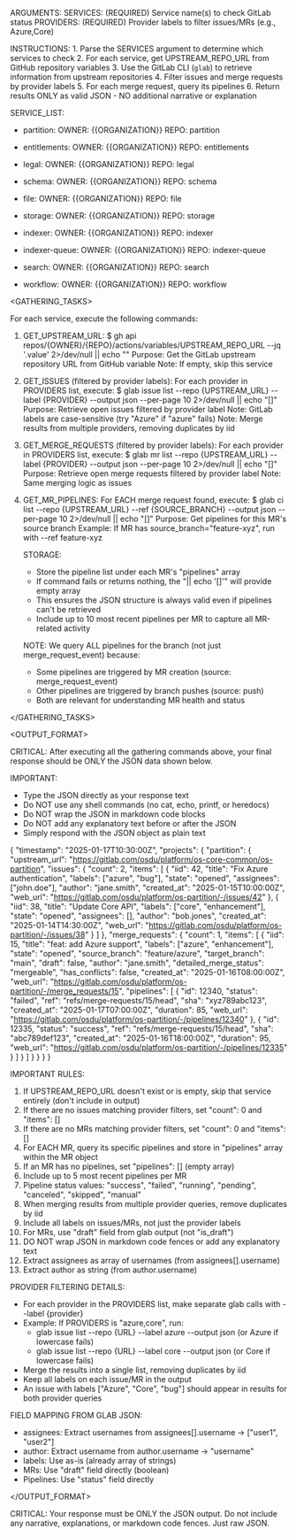 ARGUMENTS:
    SERVICES: (REQUIRED) Service name(s) to check GitLab status
    PROVIDERS: (REQUIRED) Provider labels to filter issues/MRs (e.g., Azure,Core)

INSTRUCTIONS:
    1. Parse the SERVICES argument to determine which services to check
    2. For each service, get UPSTREAM_REPO_URL from GitHub repository variables
    3. Use the GitLab CLI (`glab`) to retrieve information from upstream repositories
    4. Filter issues and merge requests by provider labels
    5. For each merge request, query its pipelines
    6. Return results ONLY as valid JSON - NO additional narrative or explanation

SERVICE_LIST:
- partition:
    OWNER: {{ORGANIZATION}}
    REPO: partition

- entitlements:
    OWNER: {{ORGANIZATION}}
    REPO: entitlements

- legal:
    OWNER: {{ORGANIZATION}}
    REPO: legal

- schema:
    OWNER: {{ORGANIZATION}}
    REPO: schema

- file:
    OWNER: {{ORGANIZATION}}
    REPO: file

- storage:
    OWNER: {{ORGANIZATION}}
    REPO: storage

- indexer:
    OWNER: {{ORGANIZATION}}
    REPO: indexer

- indexer-queue:
    OWNER: {{ORGANIZATION}}
    REPO: indexer-queue

- search:
    OWNER: {{ORGANIZATION}}
    REPO: search

- workflow:
    OWNER: {{ORGANIZATION}}
    REPO: workflow


<GATHERING_TASKS>

For each service, execute the following commands:

1. GET_UPSTREAM_URL:
    $ gh api repos/{OWNER}/{REPO}/actions/variables/UPSTREAM_REPO_URL --jq '.value' 2>/dev/null || echo ""
    Purpose: Get the GitLab upstream repository URL from GitHub variable
    Note: If empty, skip this service

2. GET_ISSUES (filtered by provider labels):
    For each provider in PROVIDERS list, execute:
    $ glab issue list --repo {UPSTREAM_URL} --label {PROVIDER} --output json --per-page 10 2>/dev/null || echo "[]"
    Purpose: Retrieve open issues filtered by provider label
    Note: GitLab labels are case-sensitive (try "Azure" if "azure" fails)
    Note: Merge results from multiple providers, removing duplicates by iid

3. GET_MERGE_REQUESTS (filtered by provider labels):
    For each provider in PROVIDERS list, execute:
    $ glab mr list --repo {UPSTREAM_URL} --label {PROVIDER} --output json --per-page 10 2>/dev/null || echo "[]"
    Purpose: Retrieve open merge requests filtered by provider label
    Note: Same merging logic as issues

4. GET_MR_PIPELINES:
    For EACH merge request found, execute:
    $ glab ci list --repo {UPSTREAM_URL} --ref {SOURCE_BRANCH} --output json --per-page 10 2>/dev/null || echo "[]"
    Purpose: Get pipelines for this MR's source branch
    Example: If MR has source_branch="feature-xyz", run with --ref feature-xyz

    STORAGE:
    - Store the pipeline list under each MR's "pipelines" array
    - If command fails or returns nothing, the "|| echo '[]'" will provide empty array
    - This ensures the JSON structure is always valid even if pipelines can't be retrieved
    - Include up to 10 most recent pipelines per MR to capture all MR-related activity

    NOTE: We query ALL pipelines for the branch (not just merge_request_event) because:
    - Some pipelines are triggered by MR creation (source: merge_request_event)
    - Other pipelines are triggered by branch pushes (source: push)
    - Both are relevant for understanding MR health and status

</GATHERING_TASKS>


<OUTPUT_FORMAT>

CRITICAL: After executing all the gathering commands above, your final response should be ONLY the JSON data shown below.

IMPORTANT:
- Type the JSON directly as your response text
- Do NOT use any shell commands (no cat, echo, printf, or heredocs)
- Do NOT wrap the JSON in markdown code blocks
- Do NOT add any explanatory text before or after the JSON
- Simply respond with the JSON object as plain text

{
  "timestamp": "2025-01-17T10:30:00Z",
  "projects": {
    "partition": {
      "upstream_url": "https://gitlab.com/osdu/platform/os-core-common/os-partition",
      "issues": {
        "count": 2,
        "items": [
          {
            "iid": 42,
            "title": "Fix Azure authentication",
            "labels": ["azure", "bug"],
            "state": "opened",
            "assignees": ["john.doe"],
            "author": "jane.smith",
            "created_at": "2025-01-15T10:00:00Z",
            "web_url": "https://gitlab.com/osdu/platform/os-partition/-/issues/42"
          },
          {
            "iid": 38,
            "title": "Update Core API",
            "labels": ["core", "enhancement"],
            "state": "opened",
            "assignees": [],
            "author": "bob.jones",
            "created_at": "2025-01-14T14:30:00Z",
            "web_url": "https://gitlab.com/osdu/platform/os-partition/-/issues/38"
          }
        ]
      },
      "merge_requests": {
        "count": 1,
        "items": [
          {
            "iid": 15,
            "title": "feat: add Azure support",
            "labels": ["azure", "enhancement"],
            "state": "opened",
            "source_branch": "feature/azure",
            "target_branch": "main",
            "draft": false,
            "author": "jane.smith",
            "detailed_merge_status": "mergeable",
            "has_conflicts": false,
            "created_at": "2025-01-16T08:00:00Z",
            "web_url": "https://gitlab.com/osdu/platform/os-partition/-/merge_requests/15",
            "pipelines": [
              {
                "id": 12340,
                "status": "failed",
                "ref": "refs/merge-requests/15/head",
                "sha": "xyz789abc123",
                "created_at": "2025-01-17T07:00:00Z",
                "duration": 85,
                "web_url": "https://gitlab.com/osdu/platform/os-partition/-/pipelines/12340"
              },
              {
                "id": 12335,
                "status": "success",
                "ref": "refs/merge-requests/15/head",
                "sha": "abc789def123",
                "created_at": "2025-01-16T18:00:00Z",
                "duration": 95,
                "web_url": "https://gitlab.com/osdu/platform/os-partition/-/pipelines/12335"
              }
            ]
          }
        ]
      }
    }
  }
}

IMPORTANT RULES:
1. If UPSTREAM_REPO_URL doesn't exist or is empty, skip that service entirely (don't include in output)
2. If there are no issues matching provider filters, set "count": 0 and "items": []
3. If there are no MRs matching provider filters, set "count": 0 and "items": []
4. For EACH MR, query its specific pipelines and store in "pipelines" array within the MR object
5. If an MR has no pipelines, set "pipelines": [] (empty array)
6. Include up to 5 most recent pipelines per MR
7. Pipeline status values: "success", "failed", "running", "pending", "canceled", "skipped", "manual"
8. When merging results from multiple provider queries, remove duplicates by iid
9. Include all labels on issues/MRs, not just the provider labels
10. For MRs, use "draft" field from glab output (not "is_draft")
11. DO NOT wrap JSON in markdown code fences or add any explanatory text
12. Extract assignees as array of usernames (from assignees[].username)
13. Extract author as string (from author.username)

PROVIDER FILTERING DETAILS:
- For each provider in the PROVIDERS list, make separate glab calls with --label {provider}
- Example: If PROVIDERS is "azure,core", run:
  - glab issue list --repo {URL} --label azure --output json (or Azure if lowercase fails)
  - glab issue list --repo {URL} --label core --output json (or Core if lowercase fails)
- Merge the results into a single list, removing duplicates by iid
- Keep all labels on each issue/MR in the output
- An issue with labels ["Azure", "Core", "bug"] should appear in results for both provider queries

FIELD MAPPING FROM GLAB JSON:
- assignees: Extract usernames from assignees[].username → ["user1", "user2"]
- author: Extract username from author.username → "username"
- labels: Use as-is (already array of strings)
- MRs: Use "draft" field directly (boolean)
- Pipelines: Use "status" field directly

</OUTPUT_FORMAT>


CRITICAL: Your response must be ONLY the JSON output. Do not include any narrative, explanations, or markdown code fences. Just raw JSON.
